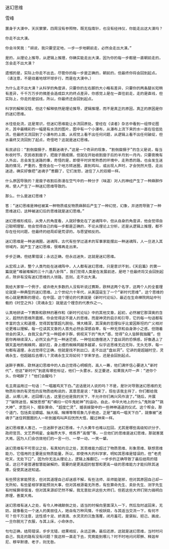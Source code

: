 迷幻思维

雪峰


    置身于大漠中，天灰蒙蒙，四周没有参照物，既无指南针，也没有经纬仪，你能走出这大漠吗？

    你走不出大漠。

    你会冷笑我：“胡说，我只要坚定地，一步一步地朝前走，必然会走出大漠。”

    是的，从理论上推导，从逻辑上推理，你确实能走出大漠，因为你的每一步都是一直朝前走的，怎会走不出大漠？

    遗憾的是，实际上你走不出去，尽管你的每一步是正确的，朝前的，但最终你将会回到起点。（请注意，不是绕着地球环球步行，而是在大漠中。）

    为什么走不出大漠？从科学的角度讲，只要你的左右脚的大小略有差异，只要你的两条腿长短稍有差异，千千万万步的微差会造成巨大的终点差异，你感觉上是在一直往前走，走的是直线，但实际上，你走的是弧线，所以，你最终还会回到起点。

    科学的解释没错，但这个解释依然是理论推导，逻辑推理，而不是真正的原因，真正的原因是你的迷幻思维。

    水往低处流，这是常识，但迷幻思维能让水流回原处。曾经在《读者》杂志中看到一组悖论图片，其中最精彩的一幅是有水流的图片，图中有一个小瀑布，从瀑布上流下来的水一直在往低处流，但最终又流回到了小瀑布的上面，从视觉上看不出任何问题，从逻辑上看不出任何破绽，但水最终又流回到了起点，奇怪吧？这就是迷幻思维。

    有民谚曰：“割倒糜捆子，惹翻迷魂子。”这是一个奇异的现象，“割倒糜捆子”的含义是说，每当秋收时节，农民收割糜子，把糜子捆成捆，但就在开始收割糜子后的半月到一月内，只要夜晚有人外出，总会发生迷路的事，奇怪的是，即使平时非常熟悉的环境中，走熟悉的路，也会发生迷路的情况，严重的，整夜会在一个地方转迷圈，直到鸡叫，或出现人声时，才会恍然大悟，走出迷途，确实好像把“迷魂子”惹翻了，它们发怒，迷住了人的双眼一样。

    什么原因导致的？是糜子收割后弥漫在空气中的一种分子（味道）对人的神经产生了一种麻醉作用，使人产生了一种迷幻思维导致的。

    那么，什么是迷幻思维？

    答：“迷幻思维是神经被某一种物质或反物质麻醉后产生了一种幻觉，幻象，并进而导致了一种思维迷幻，这种被迷幻后的思维就是迷幻思维。”

    迷幻思维形成后，从旁人的角度看，人就好像处在了迷魂阵中，但从自身的角度讲，他会觉得自己聪明理智，他会觉得自己的每一步都是正确的，不论从理论上分析，还是从逻辑上推理，都不存在任何问题，但最终的结局却是荒谬的，与愿望相反的。

    迷幻思维是一种迷魂圈，迷魂阵，古代有些学过道术的军事家能摆出一种迷魂阵，人一旦进入其领域内，就产生了迷幻思维，很难再走出来。

    步步正确，但结果错误；永远正确，但永远迷失，这就是迷幻思维。

    从宏观上讲，整个人类均处在迷魂阵中，人人都有迷幻思维，只是意识不到，《天启篇》的第一篇就是“难破难解的三十六道八卦阵”，我们觉得人类是在发展前进，是吧？但最终将又会回到起点，除非有没有迷幻思维的人领路，否则，走不出大漠。

    我给大家举一个例子，或许绝大多数的人没有听说过赛斯，欧林这两个名字，这两个人的全套理论就是一种典型的迷幻思维。上个世纪六十年代，从美国诞生了一个“新时代思维”，这个思维的核心就是赛斯的理论，在中国，这个理论的代表就是《新时代论坛》，最近在生命禅院网站中刊载的《时空之外》（灵魂永生）就是这个理念的代表作之一。

    认真地研读一下赛斯和欧林的著作和《新时代论坛》中的其他文章，起初，必然被它那深奥的含义，超然的思维所震撼，你会觉得这不是人的思维，而是神灵的启示和引导，它的每一句话都有丰富的含义和道理，觉得其智慧超凡脱俗，博大精深，其深奥的哲理似乎比爱因斯坦的广义相对论更难以理解，每一位读其文章的人首先必然会深感自卑，有一种无奈和自身渺小之感，但随着领会的深入，自我又会产生一种超卓于群，俯视天下的“伟大”感，觉得“众人皆醉我独醒”。但若你再继续深入，必然又会产生一种迷茫感，一种恰如唐僧进入了盘丝洞的恐惧感，好像遇上了铺天盖地的蜘蛛网，越扒拉，身上缠的蜘蛛网越多越紧，似乎这思维无边无际，无头无序，每一句都有道理，永远觉得它正确，但就是找不到出口，走不出这“盘丝洞”。它讲的是超越时空，灵魂永生，但超越后去哪儿？灵魂永生又将如何？学来学去，还是会回到起点。

    迷醉于赛斯，欧林迷幻思维中的人自己觉得心明眼亮，高人一筹，他们满怀信心要进入“新时代”，但这“新时代”到底有哪些标证，他们一头雾水，反正要进，如果我大吓一声：“进你个头，你喝醉了！”他们会醒吗？

    毛主席运用过一句话：“一唱雄鸡天下白。”这话是对人说的吗？不是，是针对导致迷幻思维的无物质形体的有灵性的反物质结构说的，其意思是说：“我来了，现在该我主持了，你们都给我退，从哪儿来，还回哪儿去，这里已经是我的天下，不允许你们再兴风作浪了。”随后，开展了“破除迷信，解放思想”和“横扫一切牛鬼蛇神”的运动，自此，中华大地上的什么“鬼附身”“跳大神”、求签问卜、摆卦算命、“超度亡灵”、婚丧嫁娶中的一些神神道道的仪式、这个帮会，那个道门，包括卖淫嫖娼、抽大烟、赌博等等现象几乎绝迹，正是“雄鸡一唱天下白”，就像被“迷魂子”迷住转圈圈的人一听到雄鸡叫声后恍然大悟，醒过神来一样。

    迷幻思维害人害己，一旦迷醉于迷幻思维，十八头黄牛也难以拉回，尤其是哪些高级知识分子、政府官员、文艺界明星、金融界大亨、修炼界“高僧”等，一旦他们的思维是迷幻思维，那就害莫大焉，因为人们会仿效他们的一言一行、一举一动，一笑一颦。

    迷幻思维有不可思议之处，有真知灼见之处，其思维能力超过了物质思维、形象思维、联想思维能力，它借用的主要是反物质能量，所以，即使伟大的科学家，明知其思维是错误的，但“老虎吃天，无处下口”，因为你无法从理论上，逻辑上推翻它。一步步的正确导致了最后结局的错误，这已不是普通智慧能破解的，需要的是更高超的智慧和更高一级的思维能力才能扫除其迷瘴，促使其迷途知返。

    有些预言家能预言，但对其道理自己却迷惑不解，有些法师、巫师能驱邪，但对其原因自己却一无所知，有些星相学家能预测大事，但对其根源毫无所悉，有些算命先生、卖卦先生、测字先生有时候算得很准，但对其来源却茫然不解，我无意批评这些大师们，但若这些大师们努力搞明白原理，善莫大焉。

    迷幻思维有迷人之处，有令人神魂颠倒之处，适当的时候向里面深入一下，然后及时返回来，无妨，就像看见一个迷人的美丽佳人，她自有万种风情，千般妖娆，与其适当交流一下，有何不可？但千万注意，这性感十足、娇滴滴、水灵灵的沉鱼落雁，闭月羞花，是褒姒、妲己、画皮，一旦你脱光了衣服，与其上床，小命休亦。

    句句正确，结局错误，步步无错，结果相反，永远正确，最后还原，这就是迷幻思维，当时时问自己，我走的路有没有问题？我这样一直走下去，究竟能到哪儿？时不时地问问耶稣、释迦牟尼、穆罕默德、老子，则无咎。



